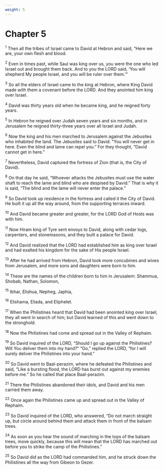 ```yaml
---
weight: 5
---
```


# Chapter 5

<sup>1</sup> Then all the tribes of Israel came to David at Hebron and said, “Here we are, your own flesh and blood. 

<sup>2</sup> Even in times past, while Saul was king over us, you were the one who led Israel out and brought them back. And to you the LORD said, ‘You will shepherd My people Israel, and you will be ruler over them.’” 

<sup>3</sup> So all the elders of Israel came to the king at Hebron, where King David made with them a covenant before the LORD. And they anointed him king over Israel. 

<sup>4</sup> David was thirty years old when he became king, and he reigned forty years. 

<sup>5</sup> In Hebron he reigned over Judah seven years and six months, and in Jerusalem he reigned thirty-three years over all Israel and Judah. 

<sup>6</sup> Now the king and his men marched to Jerusalem against the Jebusites who inhabited the land. The Jebusites said to David: “You will never get in here. Even the blind and lame can repel you.” For they thought, “David cannot get in here.” 

<sup>7</sup> Nevertheless, David captured the fortress of Zion (that is, the City of David). 

<sup>8</sup> On that day he said, “Whoever attacks the Jebusites must use the water shaft to reach the lame and blind who are despised by David.” That is why it is said, “The blind and the lame will never enter the palace.” 

<sup>9</sup> So David took up residence in the fortress and called it the City of David. He built it up all the way around, from the supporting terraces inward. 

<sup>10</sup> And David became greater and greater, for the LORD God of Hosts was with him. 

<sup>11</sup> Now Hiram king of Tyre sent envoys to David, along with cedar logs, carpenters, and stonemasons, and they built a palace for David. 

<sup>12</sup> And David realized that the LORD had established him as king over Israel and had exalted his kingdom for the sake of His people Israel. 

<sup>13</sup> After he had arrived from Hebron, David took more concubines and wives from Jerusalem, and more sons and daughters were born to him. 

<sup>14</sup> These are the names of the children born to him in Jerusalem: Shammua, Shobab, Nathan, Solomon, 

<sup>15</sup> Ibhar, Elishua, Nepheg, Japhia, 

<sup>16</sup> Elishama, Eliada, and Eliphelet. 

<sup>17</sup> When the Philistines heard that David had been anointed king over Israel, they all went in search of him; but David learned of this and went down to the stronghold. 

<sup>18</sup> Now the Philistines had come and spread out in the Valley of Rephaim. 

<sup>19</sup> So David inquired of the LORD, “Should I go up against the Philistines? Will You deliver them into my hand?” “Go,” replied the LORD, “for I will surely deliver the Philistines into your hand.” 

<sup>20</sup> So David went to Baal-perazim, where he defeated the Philistines and said, “Like a bursting flood, the LORD has burst out against my enemies before me.” So he called that place Baal-perazim. 

<sup>21</sup> There the Philistines abandoned their idols, and David and his men carried them away. 

<sup>22</sup> Once again the Philistines came up and spread out in the Valley of Rephaim. 

<sup>23</sup> So David inquired of the LORD, who answered, “Do not march straight up, but circle around behind them and attack them in front of the balsam trees. 

<sup>24</sup> As soon as you hear the sound of marching in the tops of the balsam trees, move quickly, because this will mean that the LORD has marched out before you to strike the camp of the Philistines.” 

<sup>25</sup> So David did as the LORD had commanded him, and he struck down the Philistines all the way from Gibeon to Gezer. 


